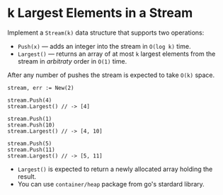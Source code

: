 # k Largest Elements in a Stream

Implement a `Stream(k)` data structure that supports two operations:

* `Push(x)` — adds an integer into the stream in `O(log k)` time.
* `Largest()` — returns an array of at most `k` largest elements from the stream in *arbitraty* order in `O(1)` time.

After any number of pushes the stream is expected to take `O(k)` space.

```golang
stream, err := New(2)

stream.Push(4)
stream.Largest() // -> [4]

stream.Push(1)
stream.Push(10)
stream.Largest() // -> [4, 10]

stream.Push(5)
stream.Push(11)
stream.Largest() // -> [5, 11]
```

* `Largest()` is expected to return a newly allocated array holding the result.
* You can use `container/heap` package from go's stardard library.
